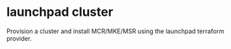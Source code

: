 # launchpad cluster

Provision a cluster and install MCR/MKE/MSR using the launchpad terraform
provider.
